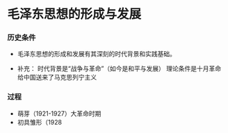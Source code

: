 


# 毛泽东思想的形成与发展

### 历史条件
- 毛泽东思想的形成和发展有其深刻的时代背景和实践基础。
 
 - 补充：
 时代背景是“战争与革命”（如今是和平与发展） 
 理论条件是十月革命给中国送来了马克思列宁主义

### 过程
- 萌芽（1921-1927）大革命时期
- 初具雏形（1928
<!--stackedit_data:
eyJoaXN0b3J5IjpbNDI2Mjc3MjQsMTc5NDk1NjIxNSwyMDQwMj
k3NjIyXX0=
-->